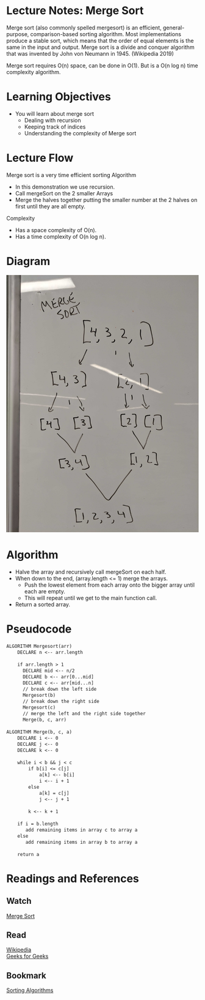 # Lecture Notes: Merge Sort

Merge sort (also commonly spelled mergesort) is an efficient, general-purpose, comparison-based sorting algorithm. Most implementations produce a stable sort, which means that the order of equal elements is the same in the input and output. Merge sort is a divide and conquer algorithm that was invented by John von Neumann in 1945. (Wikipedia 2019) 

Merge sort requires O(n) space, can be done in O(1).  But is a O(n log n) time complexity algorithm.

# Learning Objectives
- You will learn about merge sort
    - Dealing with recursion
    - Keeping track of indices
    - Understanding the complexity of Merge sort

# Lecture Flow
Merge sort is a very time efficient sorting Algorithm
   - In this demonstration we use recursion.
   - Call mergeSort on the 2 smaller Arrays
   - Merge the halves together putting the smaller number at the 2 halves on first until they are all empty.

Complexity
   - Has a space complexity of O(n).
   - Has a time complexity of O(n log n).

# Diagram

![image](../assets/mergesort.jpg)

# Algorithm
- Halve the array and recursively call mergeSort on each half.
- When down to the end, (array.length <= 1) merge the arrays.
    - Push the lowest element from each array onto the bigger array until each are empty.
    - This will repeat until we get to the main function call.
- Return a sorted array.

# Pseudocode
```
ALGORITHM Mergesort(arr)
    DECLARE n <-- arr.length
           
    if arr.length > 1
      DECLARE mid <-- n/2
      DECLARE b <-- arr[0...mid]
      DECLARE c <-- arr[mid...n]
      // break down the left side
      Mergesort(b)
      // break down the right side
      Mergesort(c)
      // merge the left and the right side together
      Merge(b, c, arr)

ALGORITHM Merge(b, c, a)
    DECLARE i <-- 0
    DECLARE j <-- 0
    DECLARE k <-- 0

    while i < b && j < c
        if b[i] <= c[j]
            a[k] <-- b[i]
            i <-- i + 1
        else
            a[k] = c[j]
            j <-- j + 1
            
        k <-- k + 1

    if i = b.length
       add remaining items in array c to array a
    else
       add remaining items in array b to array a
       
    return a
```

# Readings and References
## Watch
[Merge Sort](https://www.youtube.com/watch?v=KF2j-9iSf4Q)
## Read
[Wikipedia](https://en.wikipedia.org/wiki/Merge_sort)\
[Geeks for Geeks](https://www.geeksforgeeks.org/merge-sort/)
## Bookmark
[Sorting Algorithms](https://en.wikipedia.org/wiki/Sorting_algorithm)
